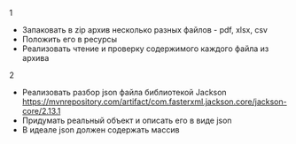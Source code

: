 1  
- Запаковать в zip архив несколько разных файлов - pdf, xlsx, csv
- Положить его в ресурсы
- Реализовать чтение и проверку содержимого каждого файла из архива

2
- Реализовать разбор json  файла библиотекой Jackson https://mvnrepository.com/artifact/com.fasterxml.jackson.core/jackson-core/2.13.1
- Придумать реальный объект и описать его в виде  json
- В идеале json должен содержать массив
